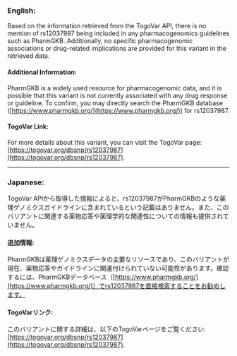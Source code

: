 ### English:
Based on the information retrieved from the TogoVar API, there is no mention of rs12037987 being included in any pharmacogenomics guidelines such as PharmGKB. Additionally, no specific pharmacogenomic associations or drug-related implications are provided for this variant in the retrieved data.

#### Additional Information:
PharmGKB is a widely used resource for pharmacogenomic data, and it is possible that this variant is not currently associated with any drug response or guideline. To confirm, you may directly search the PharmGKB database ([https://www.pharmgkb.org/](https://www.pharmgkb.org/)) for rs12037987.

#### TogoVar Link:
For more details about this variant, you can visit the TogoVar page: [https://togovar.org/dbsnp/rs12037987](https://togovar.org/dbsnp/rs12037987).

---

### Japanese:
TogoVar APIから取得した情報によると、rs12037987がPharmGKBのような薬理ゲノミクスガイドラインに含まれているという記載はありません。また、このバリアントに関連する薬物応答や薬理学的な関連性についての情報も提供されていません。

#### 追加情報:
PharmGKBは薬理ゲノミクスデータの主要なリソースであり、このバリアントが現在、薬物応答やガイドラインに関連付けられていない可能性があります。確認するには、PharmGKBデータベース（[https://www.pharmgkb.org/](https://www.pharmgkb.org/)）でrs12037987を直接検索することをお勧めします。

#### TogoVarリンク:
このバリアントに関する詳細は、以下のTogoVarページをご覧ください: [https://togovar.org/dbsnp/rs12037987](https://togovar.org/dbsnp/rs12037987).